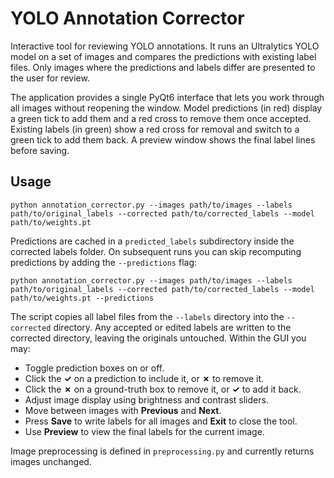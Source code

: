 # YOLO Annotation Corrector

Interactive tool for reviewing YOLO annotations. It runs an Ultralytics YOLO model on a set of images and compares the predictions with existing label files. Only images where the predictions and labels differ are presented to the user for review.

The application provides a single PyQt6 interface that lets you work through all images without reopening the window. Model predictions (in red) display a green tick to add them and a red cross to remove them once accepted. Existing labels (in green) show a red cross for removal and switch to a green tick to add them back. A preview window shows the final label lines before saving.

## Usage

```
python annotation_corrector.py --images path/to/images --labels path/to/original_labels --corrected path/to/corrected_labels --model path/to/weights.pt
```

Predictions are cached in a `predicted_labels` subdirectory inside the corrected labels folder. On subsequent runs you can skip
recomputing predictions by adding the `--predictions` flag:

```
python annotation_corrector.py --images path/to/images --labels path/to/original_labels --corrected path/to/corrected_labels --model path/to/weights.pt --predictions
```

The script copies all label files from the `--labels` directory into the `--corrected` directory. Any accepted or edited labels are written to the corrected directory, leaving the originals untouched. Within the GUI you may:

* Toggle prediction boxes on or off.
* Click the **✓** on a prediction to include it, or **✗** to remove it.
* Click the **✗** on a ground-truth box to remove it, or **✓** to add it back.
* Adjust image display using brightness and contrast sliders.
* Move between images with **Previous** and **Next**.
* Press **Save** to write labels for all images and **Exit** to close the tool.
* Use **Preview** to view the final labels for the current image.

Image preprocessing is defined in `preprocessing.py` and currently returns images unchanged.
